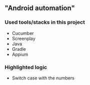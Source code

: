 ## "**Android automation**"

### **Used tools/stacks in this project**
* Cucumber
* Screenplay
* Java
* Gradle
* Appium

### **Highlighted logic**
* Switch case with the numbers
